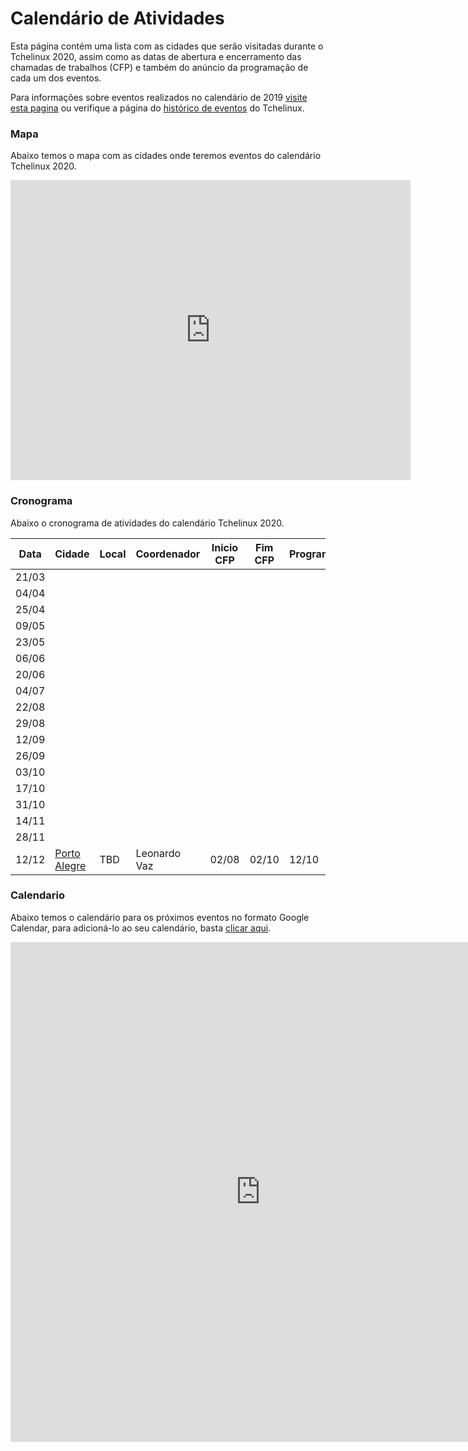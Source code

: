 Calendário de Atividades
========================

Esta página contém uma lista com as cidades que serão visitadas durante o Tchelinux 2020, assim como as datas de abertura e encerramento das chamadas de trabalhos (CFP) e também do anúncio da programação de cada um dos eventos. 

Para informações sobre eventos realizados no calendário de 2019 [visite esta pagina](2019.md) ou verifique a página do [histórico de eventos](historico_eventos.md) do Tchelinux.


### Mapa

Abaixo temos o mapa com as cidades onde teremos eventos do calendário Tchelinux 2020.

<div class="map-responsive">
   <iframe src="https://www.google.com/maps/d/embed?mid=11Jxw_Fyqk3e0IgoVhaAvLgcxNhmI9jTn" width="640" height="480" frameborder="0" style="border:0" allowfullscreen></iframe>
</div>

### Cronograma

Abaixo o cronograma de atividades do calendário Tchelinux 2020.

| Data  | Cidade                                                     | Local    | Coordenador      | Inicio CFP | Fim CFP  | Programação  |
|-------|------------------------------------------------------------|----------|------------------|------------|----------|--------------|
| 21/03 |                                                            |          |                  |            |          |              |  
| 04/04 |                                                            |          |                  |            |          |              |
| 25/04 |                                                            |          |                  |            |          |              |
| 09/05 |                                                            |          |                  |            |          |              |
| 23/05 |                                                            |          |                  |            |          |              |
| 06/06 |                                                            |          |                  |            |          |              |
| 20/06 |                                                            |          |                  |            |          |              |
| 04/07 |                                                            |          |                  |            |          |              |
| 22/08 |                                                            |          |                  |            |          |              |
| 29/08 |                                                            |          |                  |            |          |              |
| 12/09 |                                                            |          |                  |            |          |              |
| 26/09 |                                                            |          |                  |            |          |              |
| 03/10 |                                                            |          |                  |            |          |              |
| 17/10 |                                                            |          |                  |            |          |              |
| 31/10 |                                                            |          |                  |            |          |              |
| 14/11 |                                                            |          |                  |            |          |              |
| 28/11 |                                                            |          |                  |            |          |              |
| 12/12 | [Porto Alegre](https://tchelinux.org)                      | TBD      | Leonardo Vaz     | 02/08      | 02/10    | 12/10        |

### Calendario

Abaixo temos o calendário para os próximos eventos no formato Google Calendar, para adicioná-lo ao seu calendário, basta [clicar aqui](https://calendar.google.com/calendar?cid=b2xxZG5uZTVmYWhrMTF0amMyZzNkaXBydTRAZ3JvdXAuY2FsZW5kYXIuZ29vZ2xlLmNvbQ).

<div class="calendar-responsive">
   <iframe src="https://calendar.google.com/calendar/embed?title=Calend%C3%A1rio%20de%20eventos%20do%20Tchelinux&amp;mode=WEEK&amp;height=800&amp;wkst=1&amp;hl=pt_BR&amp;bgcolor=%23FFFFFF&amp;src=olqdnne5fahk11tjc2g3dipru4%40group.calendar.google.com&amp;color=%23125A12&amp;ctz=America%2FSao_Paulo" style="border-width:0" width="800" height="800" frameborder="0" scrolling="no"></iframe>
</div>
